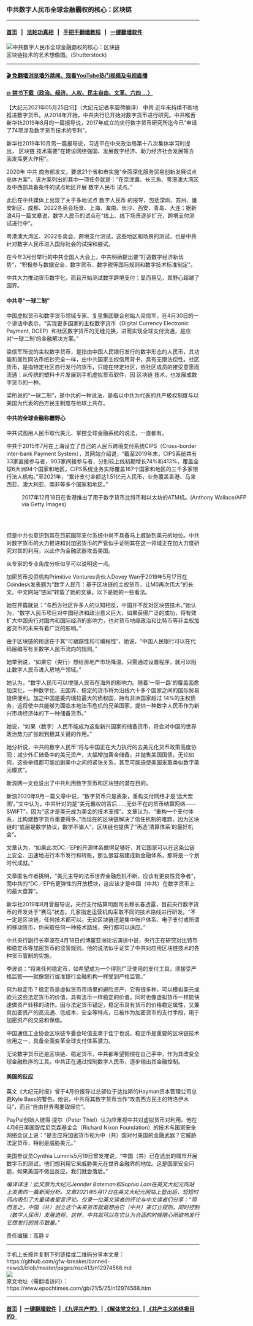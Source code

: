 ### 中共数字人民币全球金融霸权的核心：区块链
------------------------

#### [首页](https://github.com/gfw-breaker/banned-news3/blob/master/README.md) &nbsp;&nbsp;|&nbsp;&nbsp; [法轮功真相](https://github.com/begood0513/basic/blob/master/README.md)  &nbsp;&nbsp;|&nbsp;&nbsp; [手把手翻墙教程](https://github.com/gfw-breaker/guides/wiki)  &nbsp;&nbsp;|&nbsp;&nbsp; [一键翻墙软件](https://github.com/gfw-breaker/nogfw/blob/master/README.md)  



<div><img alt="中共数字人民币全球金融霸权的核心：区块链" class="attachment-djy_600_400 size-djy_600_400 wp-post-image" src="https://i.epochtimes.com/assets/uploads/2021/05/id12974578-shutterstock_6151240731-700x420-600x400.jpg"/>
<div class="caption">
 区块链技术的艺术想像图。(Shutterstock)
</div></div><hr/>

#### [ 🎬  免翻墙浏览墙外禁闻、观看YouTube热门视频及电视直播](https://github.com/gfw-breaker/HelloWorld)

#### [ 💥  禁书下载（政治、经济、人权、民主自由、文革、六四 ...）](https://github.com/gfw-breaker/books/blob/master/README.md)

<div><p>
 【大纪元2021年05月25日讯】（大纪元记者李碧荷编译）
 <ok href="https://www.epochtimes.com/gb/tag/%E4%B8%AD%E5%85%B1.html">
  中共
 </ok>
 近年来持续不断地推进数字货币。从2014年开始，中共央行已开始对数字货币进行研究。中共喉舌新华社2019年8月的一篇报导说，2017年成立的央行数字货币研究所迄今已“申请了74项涉及数字货币技术的专利”。
</p>
<p>
 新华社2019年10月另一篇报导说，习近平在中央政治局第十八次集体学习时提出，
 <ok href="https://www.epochtimes.com/gb/tag/%E5%8C%BA%E5%9D%97%E9%93%BE.html">
  区块链
 </ok>
 技术需要“在建设网络强国、发展数字经济、助力经济社会发展等方面发挥更大作用”。
</p>
<p>
 2020年
 <ok href="https://www.epochtimes.com/gb/tag/%E4%B8%AD%E5%85%B1.html">
  中共
 </ok>
 商务部发文，要求21个省和市实施“全面深化服务贸易创新发展试点总体方案”。该方案列出的其中一项任务就是：“在京津冀、长三角、粤港澳大湾区及中西部具备条件的试点地区开展
 <ok href="https://www.epochtimes.com/gb/tag/%E6%95%B0%E5%AD%97%E4%BA%BA%E6%B0%91%E5%B8%81.html">
  数字人民币
 </ok>
 试点。”
</p>
<p>
 此后在中共媒体上出现了关于多地试点
 <ok href="https://www.epochtimes.com/gb/tag/%E6%95%B0%E5%AD%97%E4%BA%BA%E6%B0%91%E5%B8%81.html">
  数字人民币
 </ok>
 的报导，包括深圳、苏州、雄安新区、成都、2022冬奥会场景、上海、海南、长沙、西安、青岛、大连；据新浪4月一篇文章说，数字人民币的试点在“线上、线下场景逐步扩充，跨境支付测试进行中”。
</p>
<p>
 粤港澳大湾区、2022冬奥会、跨境支付测试，这些地区和场景的测试，也是中共针对数字人民币进入国际社会的试探和尝试。
</p>
<p>
 在今年3月份举行的中共全国人大会上，中共明确提出要“打造数字经济新优势”，“积极参与数据安全、数字货币、数字税等国际规则和数字技术标准制定”。
</p>
<p>
 中共大力推动货币数字化，而且开始测试数字跨境支付；显而易见，其野心超越了国界。
</p>
<h4>
 中共寻“一球二制”
</h4>
<p>
 中国虚拟货币和数字货币领域专家、复星集团联合创始人梁信军，在4月30日的一个讲话中表示，“实现更多国家的主权数字货币（Digital Currency Electronic Payment, DCEP）和社区数字货币的无缝兑换，进而实现全球支付流通，是应对‘一球二制’的金融解决方案。”
</p>
<p>
 梁信军所说的主权数字货币，是指由中国人民银行发行的数字形态的人民币，其功能和属性同法币纸钞完全一样，由中共国家主权信用背书，具有无限法偿性。社区货币，是指特定社区自行发行的货币，只能在特定社区，依社区成员的接受意愿而流通；从传统的塑料卡片发展到手机虚拟货币软件，因
 <ok href="https://www.epochtimes.com/gb/tag/%E5%8C%BA%E5%9D%97%E9%93%BE.html">
  区块链
 </ok>
 技术，也发展成数字货币的一种。
</p>
<p>
 梁所说的“一球二制”，是中共的一种说法，是指以中共为代表的共产极权制度与以美国为代表的西方民主制度在地球上共存。
</p>
<h4>
 中共的全球金融称霸野心
</h4>
<p>
 中共试图用人民币取代美元、掌控全球金融系统的说法，一直都有。
</p>
<p>
 中共于2015年7月在上海设立了自己的人民币跨境支付系统CIPS（Cross-border inter-bank Payment System），其网站介绍说，“截至2019年末，CIPS系统共有33家直接参与者，903家间接参与者，分别较上线初期增长74%和413%，覆盖全球6大洲94个国家和地区，CIPS系统业务实际覆盖167个国家和地区的三千多家银行法人机构。”至2021年，“累计支付金额达1.51亿元人民币，业务覆盖香港、马来西亚、澳大利亚、南非等多个国家和地区。”
</p>
<figure aria-describedby="caption-attachment-12974582" class="wp-caption aligncenter" id="attachment_12974582" style="width: 600px">
 <ok href=" https://i.epochtimes.com/assets/uploads/2021/05/id12974582-GettyImages-894537884-1200x800-450x300.jpg" rel="noreferrer noopener" target="_blank">
  <img alt="" class="wp-image-12974582" src="https://i.epochtimes.com/assets/uploads/2021/05/id12974582-GettyImages-894537884-1200x800-450x300.jpg"/>
 </ok>
 <br/><figcaption class="wp-caption-text" id="caption-attachment-12974582">
  2017年12月18日在香港推出了用于数字货币比特币和以太坊的ATM机。(Anthony Wallace/AFP via Getty Images)
 </figcaption><br/>
</figure><br/>
<p>
 但是中共也意识到其在目前国际支付系统中尚不具备马上威胁到美元的地位。中共对数字货币的大力推进和对加密货币的严管似乎证明其在这一领域正在加大力度研究对其的利用，以此作为金融武器攻击美国。
</p>
<p>
 从专家的专业角度分析似乎可以说明这一点。
</p>
<p>
 加密货币投资机构Primitive Ventures合伙人Dovey Wan于2019年5月17日在Coindesk发表题为“数字人民币：基于区块链的主权货币，让M0再次伟大”的长文。中文网站“链闻”转载了她的文章。以下是她的一些看法。
</p>
<p>
 她在开篇就说：“与西方社区许多人的认知相反，中国并不反对区块链技术。”她认为，“数字人民币项目对中国经济和政治意义巨大，如果获得广泛的成功，将有效扩大中国央行对国内和国际经济的影响力，也对货币地缘政治和比特币等非主权加密货币的未来有着广泛的影响。”
</p>
<p>
 由于区块链的用途在于其“可跟踪性和可编程性”，她说，“中国人民银行可以在代码层编写有关数字人民币流向的规则。”
</p>
<p>
 她举例说，“如果它（央行）想给房地产市场降温，只需通过设置程序，就可以阻止数字人民币进入房地产领域。”
</p>
<p>
 她认为，“数字人民币可以增强人民币在海外的影响力。随着‘一带一路’的覆盖面愈加深化，一种数字化、无国界、稳定的货币将为沿线六十多个国家之间的国际贸易提供便利。加之中国是委内瑞拉最大的债权国，持有非洲国家超过 14%的主权债务，这将使中共能够为面临本地法币危机的兄弟国家，提供一种数字人民币作为新兴市场经济体的下一种储备货币。”
</p>
<p>
 她说，“如果（数字）人民币能成为这些新兴国家的储备货币，将会对中国的世界政治势力扩张起到极其关键的作用。”
</p>
<p>
 她分析说，中共的数字人民币“将与中国正在大力执行的去美元化货币政策高度协同：减少外汇储备中的美元资产，大幅增加黄金储备，并抛售美国国债。无论如何，这些举措都可能加剧美中之间的紧张关系，甚至可能迫使美国采取类似数字美元模式”。
</p>
<p>
 新浪网一文也说出了中共利用数字货币和区块链的潜在目的。
</p>
<p>
 新浪2020年9月一篇文章中说，“数字货币只是表象，重构支付网络才是‘远大宏图’。”文中认为，中共针对的是“美元霸权的背后……无处不在的货币结算网络——SWIFT”，因为“这才是美元成为美金的技术支撑”。文章认为，“重构一个支付体系，比构建数字货币重要得多。”而现在的区块链解决了信任机制的难题，因为区块链的“底层是数学协议，数学不骗人”，区块链也提供了“再造‘清算体系’的最好机会”。
</p>
<p>
 文章认为，“如果此次DC／EP的开源体系做得足够好，其它国家可以在这条公链上安全、迅速地进行本币发行和转账，那么很容易建成新金融体系，那将是一个划时代成就。”
</p>
<p>
 文章匿名作者挑明，“美元主导的法币世界金融危机不断，应该有更良性竞争者”，而中共的“DC／EP有更弹性的开放模块，这应该才是中国（中共）在数字货币上的最大盘算”。
</p>
<p>
 新华社2019年8月曾报导说，央行支付结算司副司长穆长春透露，目前央行数字货币的开发处于“赛马”状态，几家指定运营机构采取不同的技术路线进行研发。“不一定是区块链，任何技术都可以。无论区块链还是集中账户体系、电子支付或所谓的移动货币，你采取任何一种技术路线，央行都可以适应。”
</p>
<p>
 中共央行副行长李波在4月18日的博鳌亚洲论坛演讲中说，央行正在研究对比特币和稳定币等加密货币的监管规则。他的说法似乎证实了中共对应用区块链技术的各种货币管制的实施。
</p>
<p>
 李波说：“将来任何稳定币，如希望成为一个得到广泛使用的支付工具，须接受严格监管——就像银行或准银行金融机构一样受到严格监管。”
</p>
<p>
 何为稳定币？稳定币是虚拟货币市场里的避险资产，它有很多种，可以模拟美元或欧元这些法定货币的价值，具有法币一样稳定的价值，同时也像虚拟货币一样能快速做资产转移的动作。因与法定货币锚定，稳定币具有货币的价格稳定属性，又兼具加密资产的高流通、低成本、安全等特点，已被作为加密货币的支付手段，用于加密资产的交易和保值。
</p>
<p>
 中国通信工业协会区块链专委会轮值主席于佳宁也说，稳定币是重要的区块链技术应用之一，具备全面变革全球支付体系潜力。
</p>
<p>
 无论数字货币还是区块链、稳定货币，中共都希望把控在自己手中，作为其改变全球金融秩序的工具。中共正在通过控制数字人民币，逐步输出其金融控制。
</p>
<h4>
 美国的反应
</h4>
<p>
 英文《大纪元时报》曾于4月份报导过总部位于达拉斯的Hayman资本管理公司总裁Kyle Bass的警告。他说，中共将其数字货币当作“攻击西方民主的特洛伊木马”，而且“自由世界需要取缔它”。
</p>
<p>
 PayPal创始人彼得‧提尔（Peter Thiel）认为应重视中共对虚拟货币对利用。他在4月6日美国智库尼克森基金会（Richard Nixon Foundation）的技术与国家安全网络会议上说：“是否应将加密货币视为中（共）国对付美国的金融武器？它威胁法定货币，特别是威胁美元。”
</p>
<p>
 美国参议员Cynthia Lummis5月19日曾发推说，“中国（共）已在选出的城市开展数字币的测试，他们想利用它来威胁美元在世界金融界的地位。这是国家安全问题，如果美国不做出反应，我们就会落后。”
</p>
<p>
 <em>
  编译译注：此文原为大纪元Jennifer Bateman和Sophia Lam在英文大纪元网站上发表的一篇新闻分析。文章2021年5月17日在英文大纪元网站上登出后，短短时间内吸引了大量读者留言评论。仅录一位英文读者的评论与中文读者们分享：“简而言之，中国（共）创立这个未来货币就是想由它（中共）来订立规则，同时控制（数字人民币）发展进程，这样，中共就可以在它认为合适的时候随心所欲地发行它想发行的货币数量。”
 </em>
</p>
<p>
 责任编辑：高静 #
</p>
</div>
<hr/>
手机上长按并复制下列链接或二维码分享本文章：<br/>
https://github.com/gfw-breaker/banned-news3/blob/master/pages/nsc413/n12974568.md <br/>
<a href='https://github.com/gfw-breaker/banned-news3/blob/master/pages/nsc413/n12974568.md'><img src='https://github.com/gfw-breaker/banned-news3/blob/master/pages/nsc413/n12974568.md.png'/></a> <br/>
原文地址（需翻墙访问）：https://www.epochtimes.com/gb/21/5/25/n12974568.htm


------------------------
#### [首页](https://github.com/gfw-breaker/banned-news3/blob/master/README.md) &nbsp;|&nbsp; [一键翻墙软件](https://github.com/gfw-breaker/nogfw/blob/master/README.md) &nbsp;| [《九评共产党》](https://github.com/gfw-breaker/9ping.md/blob/master/README.md#九评之一评共产党是什么) | [《解体党文化》](https://github.com/gfw-breaker/jtdwh.md/blob/master/README.md) | [《共产主义的终极目的》](https://github.com/gfw-breaker/gczydzjmd.md/blob/master/README.md)


<img src='http://gfw-breaker.win/banned-news3/pages/nsc413/n12974568.md' width='0px' height='0px'/>